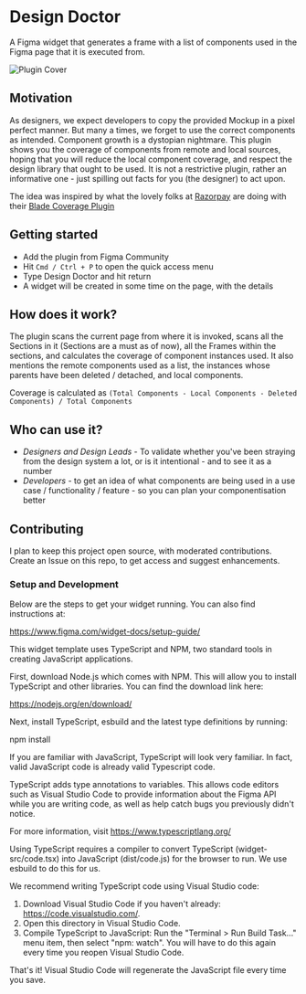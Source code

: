 # Design Doctor

A Figma widget that generates a frame with a list of components used in the Figma page that it is executed from.

![Plugin Cover](https://github.com/abbasdawood/design-doctor/assets/46668006/997f3553-b4da-4451-9297-628daf98c9fe)

## Motivation
As designers, we expect developers to copy the provided Mockup in a pixel perfect manner. But many a times, we forget to use the correct components as intended. Component growth is a dystopian nightmare. This plugin shows you the coverage of components from remote and local sources, hoping that you will reduce the local component coverage, and respect the design library that ought to be used. It is not a restrictive plugin, rather an informative one - just spilling out facts for you (the designer) to act upon.

The idea was inspired by what the lovely folks at [Razorpay](https://github.com/razorpay) are doing with their [Blade Coverage Plugin](https://github.com/razorpay/blade/tree/master/packages/plugin-figma-blade-coverage)

## Getting started
- Add the plugin from Figma Community
- Hit `Cmd / Ctrl + P` to open the quick access menu
- Type Design Doctor and hit return
- A widget will be created in some time on the page, with the details

## How does it work?
The plugin scans the current page from where it is invoked, scans all the Sections in it (Sections are a must as of now), all the Frames within the sections, and calculates the coverage of component instances used. It also mentions the remote components used as a list, the instances whose parents have been deleted / detached, and local components.

Coverage is calculated as 
`(Total Components - Local Components - Deleted Components) / Total Components`

## Who can use it?
- *Designers and Design Leads* - To validate whether you've been straying from the design system a lot, or is it intentional - and to see it as a number
- *Developers* - to get an idea of what components are being used in a use case / functionality / feature - so you can plan your componentisation better

## Contributing
I plan to keep this project open source, with moderated contributions. Create an Issue on this repo, to get access and suggest enhancements.

### Setup and Development
Below are the steps to get your widget running. You can also find instructions at:

https://www.figma.com/widget-docs/setup-guide/

This widget template uses TypeScript and NPM, two standard tools in creating JavaScript applications.

First, download Node.js which comes with NPM. This will allow you to install TypeScript and other
libraries. You can find the download link here:

https://nodejs.org/en/download/

Next, install TypeScript, esbuild and the latest type definitions by running:

npm install

If you are familiar with JavaScript, TypeScript will look very familiar. In fact, valid JavaScript code
is already valid Typescript code.

TypeScript adds type annotations to variables. This allows code editors such as Visual Studio Code
to provide information about the Figma API while you are writing code, as well as help catch bugs
you previously didn't notice.

For more information, visit https://www.typescriptlang.org/

Using TypeScript requires a compiler to convert TypeScript (widget-src/code.tsx) into JavaScript (dist/code.js)
for the browser to run. We use esbuild to do this for us.

We recommend writing TypeScript code using Visual Studio code:

1. Download Visual Studio Code if you haven't already: https://code.visualstudio.com/.
2. Open this directory in Visual Studio Code.
3. Compile TypeScript to JavaScript: Run the "Terminal > Run Build Task..." menu item,
   then select "npm: watch". You will have to do this again every time
   you reopen Visual Studio Code.

That's it! Visual Studio Code will regenerate the JavaScript file every time you save.
